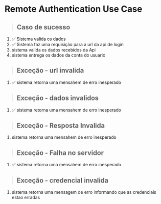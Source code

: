 # Remote Authentication Use Case

> ## Caso de sucesso
1. ✅ Sistema valida os dados
2. ✅ Sistema faz uma requisição para a url da api de login
3. sistema valida os dados recebidos da Api
4. sistema entrega os dados da conta do usuario

> ## Exceção - url invalida
1. ✅ sistema retorna uma mensahem de erro inesperado

> ## Exceção - dados invalidos
1. ✅ sistema retorna uma mensahem de erro inesperado

> ## Exceção - Resposta Invalida
1. sistema retorna uma mensahem de erro inesperado

> ## Exceção - Falha no servidor
1. ✅ sistema retorna uma mensahem de erro inesperado

> ## Exceção - credencial invalida
1. sistema retorna uma mensagem de erro informando que as credenciais estao erradas